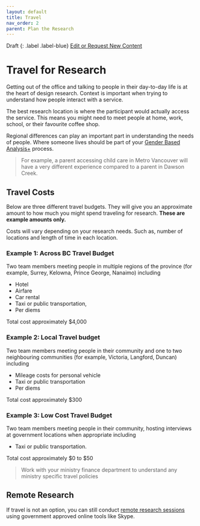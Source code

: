 ```yaml
---
layout: default
title: Travel
nav_order: 2
parent: Plan the Research
---
```


Draft
{: .label .label-blue}
[Edit or Request New Content](https://github.com/bcgov/user-research-guide/issues/new/choose)

# Travel for Research

Getting out of the office and talking to people in their day-to-day life is at the heart of design research. Context is important when trying to understand how people interact with a service.

The best research location is where the participant would actually access the service. This means you might need to meet people at home, work, school, or their favourite coffee shop.

Regional differences can play an important part in understanding the needs of people. Where someone lives should be part of your [Gender Based Analysis+](https://bcgov.github.io/user-research-guide/planning-research/#gender-based-analysis-in-research) process.

> For example, a parent accessing child care in Metro Vancouver will have a very different experience compared to a parent in Dawson Creek.

## Travel Costs

Below are three different travel budgets. They will give you an approximate amount to how much you might spend traveling for research. **These are example amounts only.**

Costs will vary depending on your research needs. Such as, number of locations and length of time in each location.

### Example 1: Across BC Travel Budget
Two team members meeting people in multiple regions of the province (for example, Surrey, Kelowna, Prince George, Nanaimo) including

- Hotel
- Airfare
- Car rental
- Taxi or public transportation,
- Per diems

Total cost approximately $4,000

### Example 2: Local Travel budget
Two team members meeting people in their community and one to two neighbouring communities (for example, Victoria, Langford, Duncan) including

- Mileage costs for personal vehicle
- Taxi or public transportation
- Per diems

Total cost approximately $300

### Example 3: Low Cost Travel Budget
Two team members meeting people in their community, hosting interviews at government locations when appropriate including

- Taxi or public transportation.

Total cost approximately $0 to $50

> Work with your ministry finance department to understand any ministry specific travel policies

## Remote Research

If travel is not an option, you can still conduct [remote research sessions](https://bcgov.github.io/user-research-guide/activities/remote-research.html) using government approved online tools like Skype.
